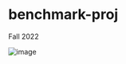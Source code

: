 # benchmark-proj
 Fall 2022
 
![image](https://user-images.githubusercontent.com/97318794/175310099-557c079b-95b3-44f7-b09c-362f4419d78e.png)
